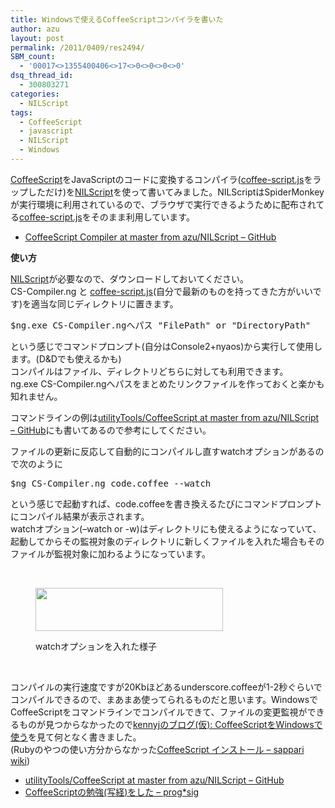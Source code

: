 ```yaml
---
title: Windowsで使えるCoffeeScriptコンパイラを書いた
author: azu
layout: post
permalink: /2011/0409/res2494/
SBM_count:
  - '00017<>1355400406<>17<>0<>0<>0<>0'
dsq_thread_id:
  - 300803271
categories:
  - NILScript
tags:
  - CoffeeScript
  - javascript
  - NILScript
  - Windows
---
```

[CoffeeScript][1]をJavaScriptのコードに変換するコンパイラ([coffee-script.js][2]をラップしただけ)を[NILScript][3]を使って書いてみました。NILScriptはSpiderMonkeyが実行環境に利用されているので、ブラウザで実行できるようために配布されてる[coffee-script.js][2]をそのまま利用しています。

*   [CoffeeScript Compiler at master from azu/NILScript &#8211; GitHub][4]

**使い方**

[NILScript][5]が必要なので、ダウンロードしておいてください。  
CS-Compiler.ng と [coffee-script.js][6](自分で最新のものを持ってきた方がいいです)を適当な同じディレクトリに置きます。

<pre>$ng.exe CS-Compiler.ngへパス "FilePath" or "DirectoryPath"</pre>

という感じでコマンドプロンプト(自分はConsole2+nyaos)から実行して使用します。(D&Dでも使えるかも)  
コンパイルはファイル、ディレクトリどちらに対しても利用できます。  
ng.exe CS-Compiler.ngへパスをまとめたリンクファイルを作っておくと楽かも知れません。

コマンドラインの例は[utilityTools/CoffeeScript at master from azu/NILScript &#8211; GitHub][4]にも書いてあるので参考にしてください。

ファイルの更新に反応して自動的にコンパイルし直すwatchオプションがあるので次のように

<pre>$ng CS-Compiler.ng code.coffee --watch</pre>

という感じで起動すれば、code.coffeeを書き換えるたびにコマンドプロンプトにコンパイル結果が表示されます。  
watchオプション(&#8211;watch or -w)はディレクトリにも使えるようになっていて、起動してからその監視対象のディレクトリに新しくファイルを入れた場合もそのファイルが監視対象に加わるようになっています。

&nbsp;<figure id="attachment_2495" style="width: 300px;" class="wp-caption alignnone">

[<img class="size-medium wp-image-2495" title="2011-04-09-ss2" src="https://efcl.info/wp-content/uploads/2011/04/2011-04-09-ss2-300x69.png" alt="" width="300" height="69" />][7]<figcaption class="wp-caption-text">watchオプションを入れた様子</figcaption></figure> 
&nbsp;

コンパイルの実行速度ですが20Kbほどあるunderscore.coffeeが1-2秒ぐらいでコンパイルできるので、まあまあ使ってられるものだと思います。WindowsでCoffeeScriptをコマンドラインでコンパイルできて、ファイルの変更監視ができるものが見つからなかったので[kennyjのブログ(仮): CoffeeScriptをWindowsで使う][8]を見て何となく書きました。  
(Rubyのやつの使い方分からなかった[CoffeeScript インストール &#8211; sappari wiki][9])

*   [utilityTools/CoffeeScript at master from azu/NILScript &#8211; GitHub][4]
*   [CoffeeScriptの勉強(写経)をした &#8211; prog*sig][10]

 [1]: http://jashkenas.github.com/coffee-script/
 [2]: http://jashkenas.github.com/coffee-script/#scripts
 [3]: https://efcl.info/2010/0816/res1888/ "NILScriptの使い方と書き方"
 [4]: https://github.com/azu/NILScript/tree/master/utilityTools/CoffeeScript
 [5]: http://lukewarm.s151.xrea.com/nilscript.html
 [6]: https://github.com/azu/NILScript/tree/master/utilityTools/%3Chttps://github.com/jashkenas/coffee-script/blob/master/extras/coffee-script.js%3E
 [7]: https://efcl.info/wp-content/uploads/2011/04/2011-04-09-ss2.png
 [8]: http://kennyj-jp.blogspot.com/2011/01/coffeescriptwindows.html
 [9]: http://sites.google.com/site/sappariwiki/coffeescript/coffeescript-install
 [10]: ../adiary/0112
